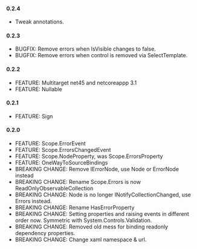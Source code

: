 ####  0.2.4
* Tweak annotations.

#### 0.2.3
* BUGFIX: Remove errors when IsVisible changes to false.
* BUGFIX: Remove errors when control is removed via SelectTemplate.

#### 0.2.2
* FEATURE: Multitarget net45 and netcoreappp 3.1
* FEATURE: Nullable

#### 0.2.1
* FEATURE: Sign

#### 0.2.0
* FEATURE: Scope.ErrorEvent
* FEATURE: Scope.ErrorsChangedEvent
* FEATURE: Scope.NodeProperty, was Scope.ErrorsProperty
* FEATURE: OneWayToSourceBindings
* BREAKING CHANGE: Remove IErrorNode, use Node or ErrorNode instead
* BREAKING CHANGE: Rename Scope.Errors is now ReadOnlyObservableCollection<ValidationError>
* BREAKING CHANGE: Node is no longer INotifyCollectionChanged, use Errors instead.
* BREAKING CHANGE: Rename HasErrorProperty
* BREAKING CHANGE: Setting properties and raising events in different order now. Symmetric with System.Controls.Validation.
* BREAKING CHANGE: Removed old mess for binding readonly dependency properties.
* BREAKING CHANGE: Change xaml namespace & url.